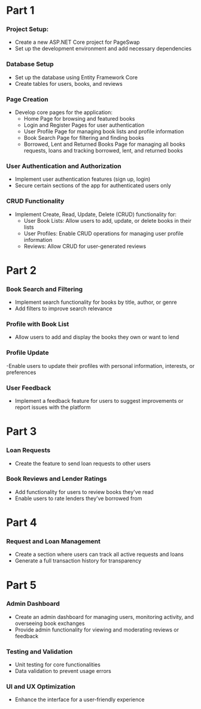 # Part 1  
### Project Setup:  
- Create a new ASP.NET Core project for PageSwap  
- Set up the development environment and add necessary dependencies  

### Database Setup  
- Set up the database using Entity Framework Core  
- Create tables for users, books, and reviews  

### Page Creation  
- Develop core pages for the application:  
    - Home Page for browsing and featured books  
    - Login and Register Pages for user authentication  
    - User Profile Page for managing book lists and profile information  
    - Book Search Page for filtering and finding books  
    - Borrowed, Lent and Returned Books Page for managing all books requests, loans and tracking borrowed, lent, and returned books  

### User Authentication and Authorization  
- Implement user authentication features (sign up, login)  
- Secure certain sections of the app for authenticated users only  

### CRUD Functionality 
- Implement Create, Read, Update, Delete (CRUD) functionality for:
    - User Book Lists: Allow users to add, update, or delete books in their lists  
    - User Profiles: Enable CRUD operations for managing user profile information  
    - Reviews: Allow CRUD for user-generated reviews  

# Part 2  
### Book Search and Filtering  
- Implement search functionality for books by title, author, or genre  
- Add filters to improve search relevance  

### Profile with Book List  
- Allow users to add and display the books they own or want to lend  
### Profile Update
-Enable users to update their profiles with personal information, interests, or preferences  

### User Feedback  
- Implement a feedback feature for users to suggest improvements or report issues with the platform 

# Part 3  
### Loan Requests  
- Create the feature to send loan requests to other users  

### Book Reviews and Lender Ratings  
- Add functionality for users to review books they've read  
- Enable users to rate lenders they’ve borrowed from  
  
# Part 4  
### Request and Loan Management  
- Create a section where users can track all active requests and loans  
- Generate a full transaction history for transparency  
  
# Part 5  
### Admin Dashboard  
- Create an admin dashboard for managing users, monitoring activity, and overseeing book exchanges  
- Provide admin functionality for viewing and moderating reviews or feedback  

###  Testing and Validation  
- Unit testing for core functionalities  
- Data validation to prevent usage errors  
###  UI and UX Optimization  
- Enhance the interface for a user-friendly experience  
